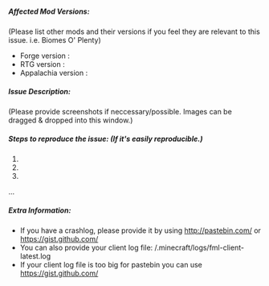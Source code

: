 ##### Affected Mod Versions:
(Please list other mods and their versions if you feel they are relevant to this issue. i.e. Biomes O' Plenty)

- Forge version :
- RTG version :
- Appalachia version :

##### Issue Description:
(Please provide screenshots if neccessary/possible. Images can be dragged & dropped into this window.)



##### Steps to reproduce the issue: (If it's easily reproducible.)

1.
2.
3.
...

##### Extra Information:
- If you have a crashlog, please provide it by using http://pastebin.com/ or https://gist.github.com/
- You can also provide your client log file: /.minecraft/logs/fml-client-latest.log
- If your client log file is too big for pastebin you can use https://gist.github.com/
